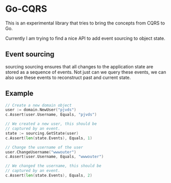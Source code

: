 # Go-CQRS

This is an experimental library that tries to bring the concepts from CQRS to Go.

Currently I am trying to find a nice API to add event sourcing to object state.

## Event sourcing

sourcing sourcing ensures that all changes to the application state are stored
as a sequence of events. Not just can we query these events, we can also use
these events to reconstruct past and current state.

## Example

``` go
// Create a new domain object
user := domain.NewUser("pjvds")
c.Assert(user.Username, Equals, "pjvds")

// We created a new user, this should be
// captured by an event.
state := sourcing.GetState(user)
c.Assert(len(state.Events), Equals, 1)

// Change the username of the user
user.ChangeUsername("wwwouter")
c.Assert(user.Username, Equals, "wwwouter")

// We changed the username, this should be
// captured by an event.
c.Assert(len(state.Events), Equals, 2)
```
